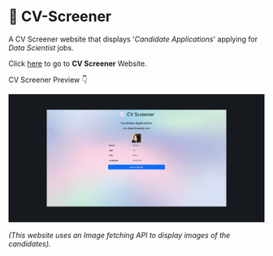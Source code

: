 # 📄 CV-Screener

A CV Screener website that displays '*Candidate Applications*' applying for *Data Scientist* jobs. <br />

Click <a href="https://Kakuli-coder.github.io/CV-Screener/" alt="CV-Screener" target="_blank">here</a> to go to **CV Screener** Website. </br>

CV Screener Preview 👇

<img src="images/preview.png" alt="CV Screener Website Preview">


*(This website uses an Image fetching API to display images of the candidates).*
